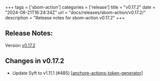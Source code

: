 +++
tags = ['sbom-action']
categories = ['release']
title = "v0.17.2"
date = "2024-08-21T16:24:34Z"
url = "docs/releases/sbom-action/v0.17.2/"
description = "Release notes for sbom-action v0.17.2"
+++

## Release Notes:
Version [v0.17.2](https://github.com/anchore/sbom-action/releases/tag/v0.17.2)

## Changes in v0.17.2

- Update Syft to v1.11.1 (#485) [[anchore-actions-token-generator](https://github.com/anchore-actions-token-generator)]
